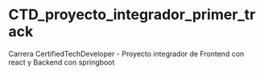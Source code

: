 # CTD_proyecto_integrador_primer_track
Carrera CertifiedTechDeveloper - Proyecto integrador de Frontend con react y Backend con springboot
